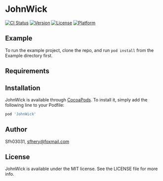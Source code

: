 # JohnWick

[![CI Status](https://img.shields.io/travis/Sfh03031/JohnWick.svg?style=flat)](https://travis-ci.org/Sfh03031/JohnWick)
[![Version](https://img.shields.io/cocoapods/v/JohnWick.svg?style=flat)](https://cocoapods.org/pods/JohnWick)
[![License](https://img.shields.io/cocoapods/l/JohnWick.svg?style=flat)](https://cocoapods.org/pods/JohnWick)
[![Platform](https://img.shields.io/cocoapods/p/JohnWick.svg?style=flat)](https://cocoapods.org/pods/JohnWick)

## Example

To run the example project, clone the repo, and run `pod install` from the Example directory first.

## Requirements

## Installation

JohnWick is available through [CocoaPods](https://cocoapods.org). To install
it, simply add the following line to your Podfile:

```ruby
pod 'JohnWick'
```

## Author

Sfh03031, sfhery@foxmail.com

## License

JohnWick is available under the MIT license. See the LICENSE file for more info.
